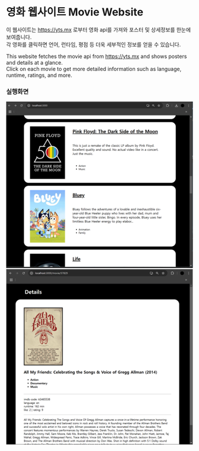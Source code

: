 # 영화 웹사이트 Movie Website

이 웹사이트는 https://yts.mx 로부터 영화 api를 가져와 포스터 및 상세정보를 한눈에 보여줍니다.\
각 영화를 클릭하면 언어, 런타임, 평점 등 더욱 세부적인 정보를 얻을 수 있습니다.

This website fetches the movie api from https://yts.mx and shows posters and details at a glance.\
Click on each movie to get more detailed information such as language, runtime, ratings, and more.

### 실행화면

![실행화면1](https://github.com/hyungEee/movie-website/blob/main/mvweb1.png)
![실행화면2](https://github.com/hyungEee/movie-website/blob/main/mvweb2.png)
